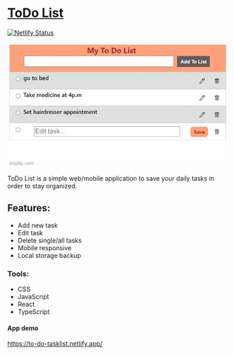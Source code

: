 # [ToDo List](http://portfoliobylynda.netlify.app/)

[![Netlify Status](https://api.netlify.com/api/v1/badges/06f756f9-ea0e-4bf4-97d8-0220a15b6dd5/deploy-status)](https://app.netlify.com/sites/to-do-tasklist/deploys)

![ToDo-List - GIF](https://github.com/lyndasowunmi/ToDo-List/blob/46472e80affb202e0ecf41f0b54f689a96977d50/ToDo-List%20-%20GIF.gif)

 ToDo List is a simple web/mobile application to save your daily tasks in order to stay organized.

## Features:
* Add new task
* Edit task
* Delete single/all tasks
* Mobile responsive
* Local storage backup

### Tools:
* CSS
* JavaScript
* React
* TypeScript

#### App demo
https://to-do-tasklist.netlify.app/








